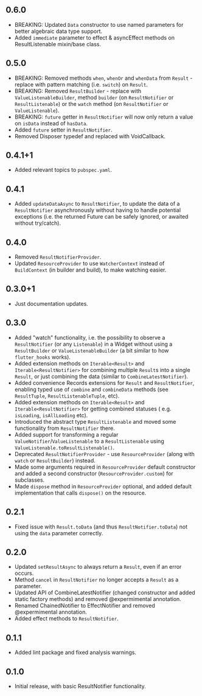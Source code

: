 ## 0.6.0
* BREAKING: Updated `Data` constructor to use named parameters for better algebraic data type support.
* Added `immediate` parameter to effect & asyncEffect methods on ResultListenable mixin/base class.

## 0.5.0

* BREAKING: Removed methods `when`, `whenOr` and `whenData` from `Result` - replace with pattern matching (i.e. 
  `switch`) on `Result`.
* BREAKING: Removed `ResultBuilder` - replace with `ValueListenableBuilder`, method `builder` (on `ResultNotifier` or 
  `ResultListenable`) or the `watch` method (on `ResultNotifier` or `ValueListenable`).
* BREAKING: `future` getter in `ResultNotifier` will now only return a value on `isData` instead of `hasData`.
* Added `future` setter in `ResultNotifier`.
* Removed Disposer typedef and replaced with VoidCallback. 

## 0.4.1+1

* Added relevant topics to `pubspec.yaml`.

## 0.4.1

* Added `updateDataAsync` to `ResultNotifier`, to update the data of a `ResultNotifier` asynchronously without having
  to handle potential exceptions (i.e. the returned Future can be safely ignored, or awaited without try/catch).

## 0.4.0

* Removed `ResultNotifierProvider`.
* Updated `ResourceProvider` to use `WatcherContext` instead of `BuildContext` (in builder and build), to make watching
  easier.

## 0.3.0+1

* Just documentation updates.

## 0.3.0

* Added "watch" functionality, i.e. the possibility to observe a `ResultNotifier` (or any `Listenable`) in a Widget
  without using a `ResultBuilder` or `ValueListenableBuilder` (a bit similar to how `flutter_hooks` works).
* Added extension methods on `Iterable<Result>` and `Iterable<ResultNotifier>` for combining multiple `Result`s into a
  single `Result`, or just combining the data (similar to `CombineLatestNotifier`).
* Added convenience Records extensions for `Result` and `ResultNotifier`, enabling typed use of `combine` and
  `combineData` methods (see `ResultTuple`, `ResultListenableTuple`, etc).
* Added extension methods on `Iterable<Result>` and `Iterable<ResultNotifier>` for getting combined statuses (
  e.g. `isLoading`, `isAllLoading` etc).
* Introduced the abstract type `ResultListenable` and moved some functionality from `ResultNotifier` there.
* Added support for transforming a regular `ValueNotifier`/`ValueListenable` to a `ResultListenable` using
  `ValueListenable.toResultListenable()`.
* Deprecated `ResultNotifierProvider` - use `ResourceProvider` (along with `watch` or `ResultBuilder`) instead.
* Made some arguments required in `ResourceProvider` default constructor and added a second constructor
  (`ResourceProvider.custom`) for subclasses.
* Made `dispose` method in `ResourceProvider` optional, and added default implementation that calls `dispose()` on the
  resource.

## 0.2.1

* Fixed issue with `Result.toData` (and thus `ResultNotifier.toData`) not using the `data` parameter correctly.

## 0.2.0

* Updated `setResultAsync` to always return a `Result`, even if an error occurs.
* Method `cancel` in `ResultNotifier` no longer accepts a `Result` as a parameter.
* Updated API of CombineLatestNotifier (changed constructor and added static factory methods) and removed @expermimental
  annotation.
* Renamed ChainedNotifier to EffectNotifier and removed @expermimental annotation.
* Added effect methods to `ResultNotifier`.

## 0.1.1

* Added lint package and fixed analysis warnings.

## 0.1.0

* Initial release, with basic ResultNotifier functionality.
